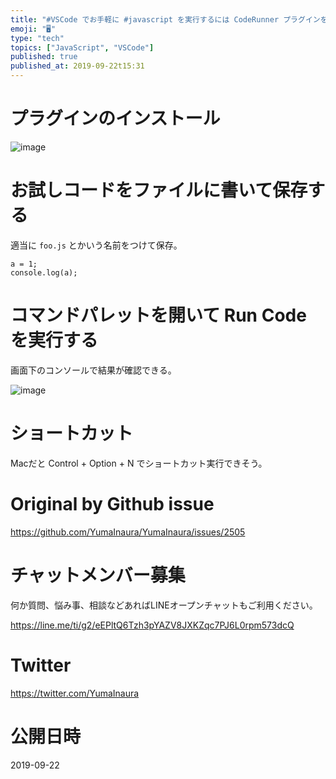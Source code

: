 ```yaml
---
title: "#VSCode でお手軽に #javascript を実行するには CodeRunner プラグインをインストールして 、コマンドパレットか"
emoji: "🖥"
type: "tech"
topics: ["JavaScript", "VSCode"]
published: true
published_at: 2019-09-22t15:31
---
```


# プラグインのインストール

![image](https://user-images.githubusercontent.com/13635059/65382117-4a3e9300-dd39-11e9-8762-4c29d555ec31.png)

# お試しコードをファイルに書いて保存する

適当に `foo.js` とかいう名前をつけて保存。

```
a = 1;
console.log(a);

```

# コマンドパレットを開いて Run Code を実行する

画面下のコンソールで結果が確認できる。

![image](https://user-images.githubusercontent.com/13635059/65382118-4ca0ed00-dd39-11e9-8b69-8cd17f997c18.png)




# ショートカット

Macだと Control + Option + N でショートカット実行できそう。


# Original by Github issue

https://github.com/YumaInaura/YumaInaura/issues/2505








<!-- Update From Qiita API -->

# チャットメンバー募集


何か質問、悩み事、相談などあればLINEオープンチャットもご利用ください。

https://line.me/ti/g2/eEPltQ6Tzh3pYAZV8JXKZqc7PJ6L0rpm573dcQ





# Twitter


https://twitter.com/YumaInaura


<!-- Update From Qiita API -->



# 公開日時

2019-09-22
